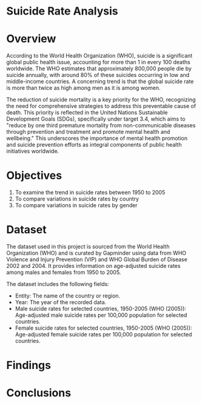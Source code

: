 # Suicide Rate Analysis

# Overview
According to the World Health Organization (WHO), suicide is a significant global public health issue, accounting for more than 1 in every 100 deaths worldwide. The WHO estimates that approximately 800,000 people die by suicide annually, with around 80% of these suicides occurring in low and middle-income countries. A concerning trend is that the global suicide rate is more than twice as high among men as it is among women.

The reduction of suicide mortality is a key priority for the WHO, recognizing the need for comprehensive strategies to address this preventable cause of death. This priority is reflected in the United Nations Sustainable Development Goals (SDGs), specifically under target 3.4, which aims to "reduce by one third premature mortality from non-communicable diseases through prevention and treatment and promote mental health and wellbeing." This underscores the importance of mental health promotion and suicide prevention efforts as integral components of public health initiatives worldwide.

# Objectives
1. To examine the trend in suicide rates between 1950 to 2005
2. To compare variations in suicide rates by country
3. To compare variations in suicide rates by gender

# Dataset

The dataset used in this project is sourced from the World Health Organization (WHO) and is curated by Gapminder using data from WHO Violence and Injury Prevention (VIP) and WHO Global Burden of Disease 2002 and 2004. It provides information on age-adjusted suicide rates among males and females from 1950 to 2005.

The dataset includes the following fields:

* Entity: The name of the country or region.
* Year: The year of the recorded data.
* Male suicide rates for selected countries, 1950-2005 (WHO (2005)): Age-adjusted male suicide rates per 100,000 population for selected countries.
* Female suicide rates for selected countries, 1950-2005 (WHO (2005)): Age-adjusted female suicide rates per 100,000 population for selected countries.

# Findings

# Conclusions
